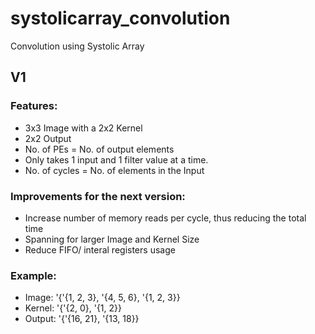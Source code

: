 # systolicarray_convolution
Convolution using Systolic Array

## V1
### Features:
- 3x3 Image with a 2x2 Kernel
- 2x2 Output
- No. of PEs = No. of output elements
- Only takes 1 input and 1 filter value at a time. 
- No. of cycles = No. of elements in the Input
### Improvements for the next version:
- Increase number of memory reads per cycle, thus reducing the total time
- Spanning for larger Image and Kernel Size
- Reduce FIFO/ interal registers usage
### Example: 
- Image: '{'{1, 2, 3}, '{4, 5, 6}, '{1, 2, 3}}
- Kernel: '{'{2, 0}, '{1, 2}}
- Output: '{'{16, 21}, '{13, 18}}
